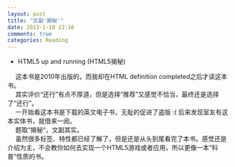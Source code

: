 ```yaml
---
layout: post
title: "文副'揭秘'"
date: 2013-1-10 22:16
comments: true
categories: Reading
---
```


* HTML5 up and running (HTML5揭秘)

　  这本书是2010年出版的，而我却在HTML definition completed之后才读这本书。
　  
　  其实评价“还行”有点不厚道，但是选择“推荐”又感觉不恰当，最终还是选择了“还行”。 
　  
　  一开始看这本书是下载的英文电子书，无耻的促进了盗版 :(   后来发现室友有这本实体书，就借来一阅。
　  
　  题取“揭秘“，文副其实。 
　  
　  虽然很多标签、特性都已经了解了，但是还是从头到尾看完了本书。感觉还是介绍为主，不会教你如何去实现一个HTML5游戏或者应用，所以更像一本“科普”性质的书。 
